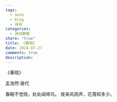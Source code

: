 ```yaml
---
tags:
  - note
  - blog
  - 诗词
categories:
  - 诗词歌赋
share: "true"
title: 《春晓》
date: 2024-07-27
comments: true
description: 
---
```


《春晓》

孟浩然·唐代

春眠不觉晓，处处闻啼鸟。
夜来风雨声，花落知多少。
